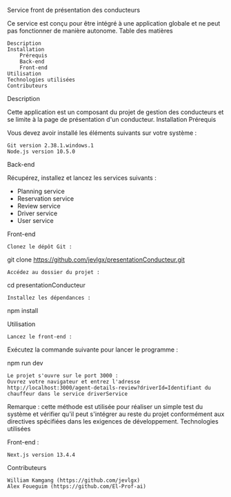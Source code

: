 Service front de présentation des conducteurs

Ce service est conçu pour être intégré à une application globale et ne peut pas fonctionner de manière autonome.
Table des matières

    Description
    Installation
        Prérequis
        Back-end
        Front-end
    Utilisation
    Technologies utilisées
    Contributeurs

Description

Cette application est un composant du projet de gestion des conducteurs et se limite à la page de présentation d'un conducteur.
Installation
Prérequis

Vous devez avoir installé les éléments suivants sur votre système :

    Git version 2.38.1.windows.1
    Node.js version 10.5.0

Back-end

Récupérez, installez et lancez les services suivants :

- Planning service
- Reservation service
- Review service
- Driver service
- User service

Front-end

    Clonez le dépôt Git :

git clone https://github.com/jevlgx/presentationConducteur.git

    Accédez au dossier du projet :

cd presentationConducteur

    Installez les dépendances :

npm install

Utilisation

    Lancez le front-end :

Exécutez la commande suivante pour lancer le programme :

npm run dev

    Le projet s'ouvre sur le port 3000 :
    Ouvrez votre navigateur et entrez l'adresse
    http://localhost:3000/agent-details-review?driverId=Identifiant du chauffeur dans le service driverService

Remarque : cette méthode est utilisée pour réaliser un simple test du système et vérifier qu'il peut s'intégrer au reste du projet conformément aux directives spécifiées dans les exigences de développement.
Technologies utilisées

Front-end :

    Next.js version 13.4.4

Contributeurs

    William Kamgang (https://github.com/jevlgx)
    Alex Foueguim (https://github.com/El-Prof-ai)

